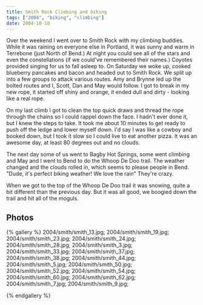 ```yaml
---
title: Smith Rock Climbing and biking
tags: ["2004", "biking", "climbing"]
date: 2004-10-18
---
```

Over the weekend I went over to Smith Rock with my climbing buddies.  While it was raining on everyone else in Portland, it was sunny and warm in Terrebone (just North of Bend.)  At night you could see all of the stars and even the constellations (if we could've remembered their names.)  Coyotes provided singing for us to fall asleep to. On Saturday we woke up, cooked blueberry pancakes and bacon and headed out to Smith Rock.  We split up into a few groups to attack various routes.  Amy and Brynne led up the bolted routes and I, Scott, Dan and May would follow.  I got to break in my new rope, it started off shiny and orange, it ended dull and dirty - looking like a real rope.


On my last climb I got to clean the top quick draws and thread the rope through the chains so I could rappel down the face.  I hadn't ever done it, but I knew the steps to take.  It took me about 10 minutes to get ready to push off the ledge and lower myself down.  I'd say I was like a cowboy and booked down, but I took it slow so I could live to eat another pizza. It was an awesome day, at least 80 degrees out and no clouds.


The next day some of us went to Bagby Hot Springs, some went climbing and May and I went to Bend to do the Whoop De Doo trail.  The weather changed and the clouds rolled in, which seems to please people in Bend.  "Dude, it's perfect biking weather!  We love the rain"  They're crazy.

When we got to the top of the Whoop De Doo trail it was snowing, quite a bit different than the previous day.  But it was all good, we boogied down the trail and hit all of the moguls.


## Photos 

{% gallery %} 
2004/smith/smith_13.jpg;
2004/smith/smith_19.jpg;
2004/smith/smith_23.jpg;
2004/smith/smith_24.jpg;
2004/smith/smith_28.jpg;
2004/smith/smith_3.jpg;
2004/smith/smith_33.jpg;
2004/smith/smith_37.jpg;
2004/smith/smith_38.jpg;
2004/smith/smith_44.jpg;
2004/smith/smith_5.jpg;
2004/smith/smith_50.jpg;
2004/smith/smith_52.jpg;
2004/smith/smith_54.jpg;
2004/smith/smith_60.jpg;
2004/smith/smith_62.jpg;
2004/smith/smith_7.jpg;
2004/smith/smith_9.jpg;

{% endgallery %}


